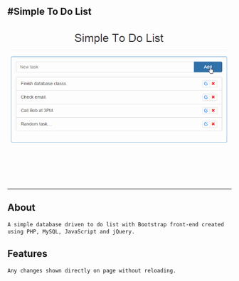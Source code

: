 #Simple To Do List
----

![Demo](demo.gif)

----
## About

	A simple database driven to do list with Bootstrap front-end created using PHP, MySQL, JavaScript and jQuery.

## Features

	Any changes shown directly on page without reloading.
